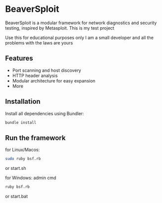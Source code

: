 # BeaverSploit  

BeaverSploit is a modular framework for network diagnostics and security testing, inspired by Metasploit.
This is my test project

Use this for educational purposes only
I am a small developer and all the problems with the laws are yours

## Features  
- Port scanning and host discovery  
- HTTP header analysis   
- Modular architecture for easy expansion  
- More

## Installation  
Install all dependencies using Bundler:  
```sh
bundle install
```

## Run the framework
for Linux/Macos:
```sh
sudo ruby bsf.rb
```
or start.sh

for Windows:
admin cmd
```sh
ruby bsf.rb
```
or start.bat
